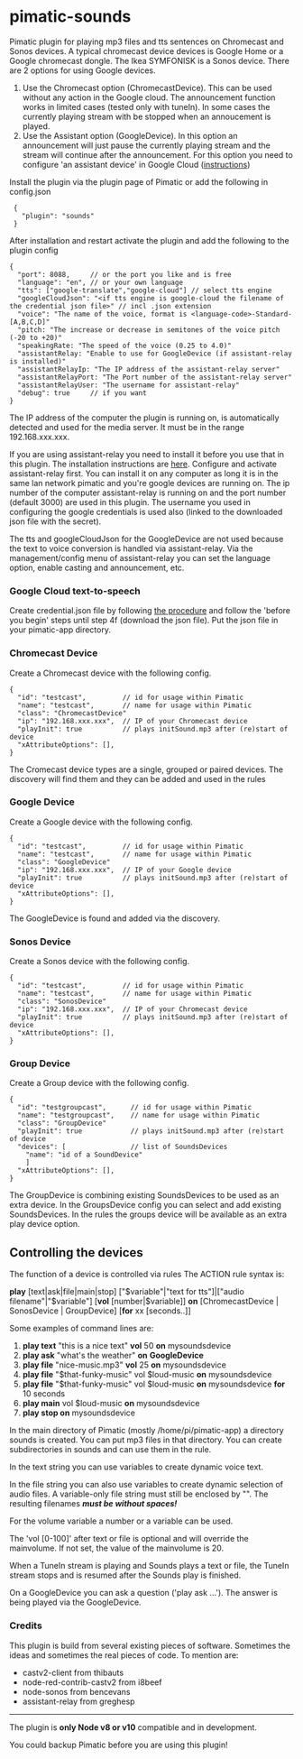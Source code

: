 # pimatic-sounds
Pimatic plugin for playing mp3 files and tts sentences on Chromecast and Sonos devices. A typical chromecast device devices is Google Home or a Google chromecast dongle. The Ikea SYMFONISK is a Sonos device. There are 2 options for using Google devices.
1. Use the Chromecast option (ChromecastDevice). This can be used without any action in the Google cloud. The announcement function works in limited cases (tested only with tuneIn). In some cases the currently playing stream with be stopped when an annoucement is played.
2. Use the Assistant option (GoogleDevice). In this option an announcement will just pause the currently playing stream and the stream will continue after the announcement. For this option you need to configure 'an assistant device' in Google Cloud ([instructions](https://greghesp.github.io/assistant-relay/docs/introduction))

Install the plugin via the plugin page of Pimatic or add the following in config.json
```
 {
   "plugin": "sounds"
 }
```
After installation and restart activate the plugin and add the following to the plugin config
```
{
  "port": 8088,     // or the port you like and is free
  "language": "en", // or your own language
  "tts": ["google-translate","google-cloud"] // select tts engine
  "googleCloudJson": "<if tts engine is google-cloud the filename of the credential json file>" // incl .json extension
  "voice": "The name of the voice, format is <language-code>-Standard-[A,B,C,D]"
  "pitch: "The increase or decrease in semitones of the voice pitch (-20 to +20)"
  "speakingRate: "The speed of the voice (0.25 to 4.0)"
  "assistantRelay: "Enable to use for GoogleDevice (if assistant-relay is installed)"
  "assistantRelayIp: "The IP address of the assistant-relay server"
  "assistantRelayPort: "The Port number of the assistant-relay server"
  "assistantRelayUser: "The username for assistant-relay"
  "debug": true     // if you want
}

```
The IP address of the computer the plugin is running on, is automatically detected and used for the media server. It must be in the range 192.168.xxx.xxx.


If you are using assistant-relay you need to install it before you use that in this plugin. The installation instructions are [here](https://greghesp.github.io/assistant-relay/docs/introduction). Configure and activate assistant-relay first. You can install it on any computer as long it is in the same lan network pimatic and you're google devices are running on. The ip number of the computer assistant-relay is running on and the port number (default 3000) are used in this plugin. The username you used in configuring the google credentials is used also (linked to the downloaded json file with the secret).

The tts and googleCloudJson for the GoogleDevice are not used because the text to voice conversion is handled via assistant-relay.
Via the management/config menu of assistant-relay you can set the language option, enable casting and announcement, etc.

### Google Cloud text-to-speech
Create credential.json file by following [the procedure](https://cloud.google.com/text-to-speech/docs/quickstart-client-libraries?hl=en) and follow the 'before you begin' steps until step 4f (download the json file). Put the json file in your pimatic-app directory.

### Chromecast Device
Create a Chromecast device with the following config.

```
{
  "id": "testcast",         // id for usage within Pimatic
  "name": "testcast",       // name for usage within Pimatic
  "class": "ChromecastDevice"
  "ip": "192.168.xxx.xxx",  // IP of your Chromecast device
  "playInit": true          // plays initSound.mp3 after (re)start of device
  "xAttributeOptions": [],
}
```
The Cromecast device types are a single, grouped or paired devices. The discovery will find them and they can be added and used in the rules

### Google Device
Create a Google device with the following config.

```
{
  "id": "testcast",         // id for usage within Pimatic
  "name": "testcast",       // name for usage within Pimatic
  "class": "GoogleDevice"
  "ip": "192.168.xxx.xxx",  // IP of your Google device
  "playInit": true          // plays initSound.mp3 after (re)start of device
  "xAttributeOptions": [],
}
```
The GoogleDevice is found and added via the discovery.


### Sonos Device
Create a Sonos device with the following config.

```
{
  "id": "testcast",         // id for usage within Pimatic
  "name": "testcast",       // name for usage within Pimatic
  "class": "SonosDevice"
  "ip": "192.168.xxx.xxx",  // IP of your Chromecast device
  "playInit": true          // plays initSound.mp3 after (re)start of device
  "xAttributeOptions": [],
}
```

### Group Device
Create a Group device with the following config.

```
{
  "id": "testgroupcast",      // id for usage within Pimatic
  "name": "testgroupcast",    // name for usage within Pimatic
  "class": "GroupDevice"
  "playInit": true            // plays initSound.mp3 after (re)start of device
  "devices": [                // list of SoundsDevices
    "name": "id of a SoundDevice"
    ]
  "xAttributeOptions": [],
}
```
The GroupDevice is combining existing SoundsDevices to be used as an extra device.
In the GroupsDevice config you can select and add existing SoundsDevices.
In the rules the groups device will be available as an extra play device option.

## Controlling the devices

The function of a device is controlled via rules
The ACTION rule syntax is:

**play**  [text|ask|file|main|stop]  ["$variable"|"text for tts"]|["audio filename"|"$variable"]  [**vol** [number|$variable]]  **on**  [ChromecastDevice | SonosDevice | GroupDevice] [**for** xx [seconds..]]

Some examples of command lines are:
1. **play text** "this is a nice text" **vol** 50 **on** mysoundsdevice
2. **play ask** "what's the weather" **on** **GoogleDevice**
3. **play file** "nice-music.mp3" **vol** 25 **on** mysoundsdevice
4. **play file** "$that-funky-music" vol $loud-music **on** mysoundsdevice
5. **play file** "$that-funky-music" vol $loud-music **on** mysoundsdevice **for** 10 seconds
6. **play main** vol $loud-music **on** mysoundsdevice
7. **play stop on** mysoundsdevice

In the main directory of Pimatic (mostly /home/pi/pimatic-app) a directory sounds is created. You can put mp3 files in that directory. You can create subdirectories in sounds and can use them in the rule.

In the text string you can use variables to create dynamic voice text.

In the file string you can also use variables to create dynamic selection of audio files. A variable-only file string must still be enclosed by "". The resulting filenames ***must be without spaces!***

For the volume variable a number or a variable can be used.

The 'vol [0-100]' after text or file is optional and will override the mainvolume. If not set, the value of the mainvolume is 20.

When a TuneIn stream is playing and Sounds plays a text or file, the TuneIn stream stops and is resumed after the Sounds play is finished. 

On a GoogleDevice you can ask a question ('play ask ...'). The answer is being played via the GoogleDevice.

### Credits
This plugin is build from several existing pieces of software. Sometimes the ideas and sometimes the real pieces of code. To mention are:
- castv2-client from thibauts
- node-red-contrib-castv2 from i8beef
- node-sonos from bencevans
- assistant-relay from greghesp
---
The plugin is **only Node v8 or v10** compatible and in development.

You could backup Pimatic before you are using this plugin!
